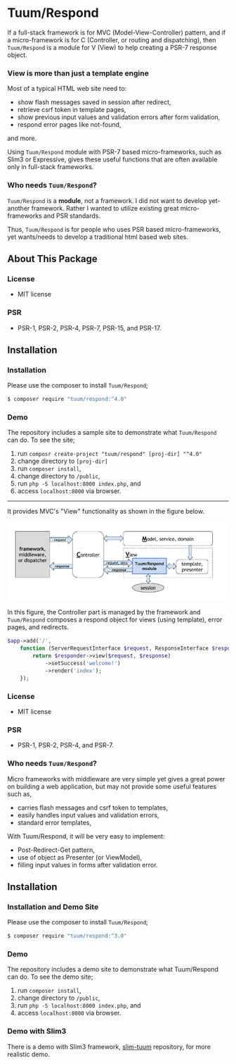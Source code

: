 Tuum/Respond
=========

If a full-stack framework is for MVC (Model-View-Controller) pattern,
and if a micro-framework is for C (Controller, or routing and dispatching), 
then `Tuum/Respond` is a module for V (View) to help creating 
a PSR-7 response object. 

### View is more than just a template engine

Most of a typical HTML web site need to:  

- show flash messages saved in session after redirect, 
- retrieve csrf token in template pages,
- show previous input values and validation errors after form validation, 
- respond error pages like not-found, 

and more. 

Using `Tuum/Respond` module with PSR-7 based micro-frameworks, 
such as Slim3 or Expressive, gives these useful functions that 
are often available only in full-stack frameworks. 

### Who needs `Tuum/Respond`?

`Tuum/Respond` is a **module**, not a framework.
I did not want to develop yet-another framework. 
Rather I wanted to utilize existing great micro-frameworks and PSR standards. 

Thus, `Tuum/Respond` is for people who uses PSR based micro-frameworks, 
yet wants/needs to develop a traditional html based web sites.  

About This Package
-----

### License

*	MIT license

### PSR

*   PSR-1, PSR-2, PSR-4, PSR-7, PSR-15, and PSR-17.



Installation
-------

### Installation

Please use the composer to install `Tuum/Respond`; 

```sh
$ composer require "tuum/respond:^4.0"
```

### Demo

The repository includes a sample site to demonstrate what `Tuum/Respond` can do.
To see the site;

1. run `composr create-project "tuum/respond" [proj-dir] "^4.0"`
1. change directory to `[proj-dir]`
1. run `composer install`,
2. change directory to `/public`,
3. run `php -S localhost:8000 index.php`, and
4. access `localhost:8000` via browser.



--------



It provides MVC's "View" functionality as shown in the figure 
below.  

![overview of Tuum/Respond](docs/overview.png)

In this figure, the Controller part is managed by the framework 
and `Tuum/Respond` composes a respond object for views 
(using template), error pages, and redirects. 

```php
$app->add('/',
    function (ServerRequestInterface $request, ResponseInterface $response) use ($responder) {
        return $responder->view($request, $response)
            ->setSuccess('welcome!')
            ->render('index');
    });
```

### License

*	MIT license

### PSR

*   PSR-1, PSR-2, PSR-4, and PSR-7.

### Who needs `Tuum/Respond`?

Micro frameworks with middleware are very simple yet gives a 
great power on building a web application, but may not 
provide some useful features such as, 

* carries flash messages and csrf token to templates,
* easily handles input values and validation errors, 
* standard error templates, 

With Tuum/Respond, it will be very easy to implement:

* Post-Redirect-Get pattern,
* use of object as Presenter (or ViewModel), 
* filling input values in forms after validation error.


Installation
-------

### Installation and Demo Site

Please use the composer to install `Tuum/Respond`; 

```sh
$ composer require "tuum/respond:^3.0"
```

### Demo

The repository includes a demo site to demonstrate what Tuum/Respond can do.
To see the demo site;

1. run `composer install`,
2. change directory to `/public`,
3. run `php -S localhost:8000 index.php`, and
4. access `localhost:8000` via browser.

### Demo with Slim3

There is a demo with Slim3 framework, 
[slim-tuum](https://github.com/asaokamei/slim-tuum) repository, 
for more realistic demo. 


